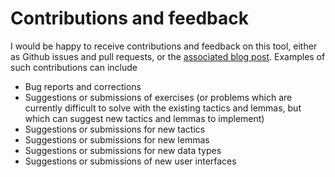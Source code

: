 # Contributions and feedback

I would be happy to receive contributions and feedback on this tool, either as Github issues and pull requests, or the [associated blog post](https://terrytao.wordpress.com/2025/05/09/a-tool-to-verify-estimates-ii-a-flexible-proof-assistant/).  Examples of such contributions can include

- Bug reports and corrections
- Suggestions or submissions of exercises (or problems which are currently difficult to solve with the existing tactics and lemmas, but which can suggest new tactics and lemmas to implement)
- Suggestions or submissions for new tactics
- Suggestions or submissions for new lemmas
- Suggestions or submissions for new data types
- Suggestions or submissions of new user interfaces
